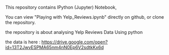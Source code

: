 This repository contains IPython (Jupyter) Notebook, 

You can view "Playing with Yelp_Reviews.ipynb" directly on github, or clone the repository.

the repository is about analysing Yelp Reviews Data Using python

the data is here : https://drive.google.com/open?id=13T2JwvESPMA65nm4nN0Ep6V2sdtkKx6d
